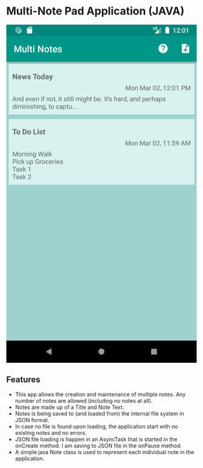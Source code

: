 # Multi-Note Pad Application (JAVA)

![AppImage](./screenshot/image1.png)

## Features

- This app allows the creation and maintenance of multiple notes. Any number of notes are allowed (including no notes at all). 
- Notes are made up of a Title and Note Text.
- Notes is being saved to (and loaded from) the internal file system in JSON format.
- In case no file is found upon loading, the application start with no existing notes and no errors.
- JSON file loading is happen in an AsyncTask that is started in the onCreate method. I am saving to JSON file in the onPause method.
- A simple java Note class is used to represent each individual note in the application.
